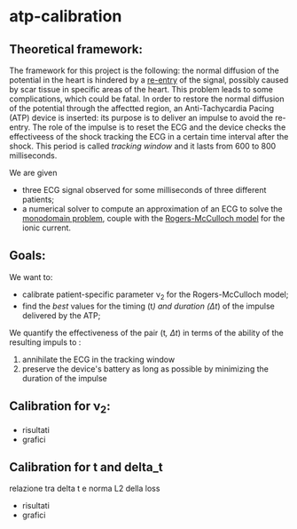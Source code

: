 # atp-calibration

## Theoretical framework:
The framework for this project is the following: the normal diffusion of the potential in the heart is hindered by a [re-entry](https://www.youtube.com/watch?v=yLI4yj1TZhc) of the signal, possibly caused by scar tissue in specific areas of the heart. This problem leads to some complications, which could be fatal. In order to restore the normal diffusion of the potential through the affectted region, an Anti-Tachycardia Pacing (ATP) device is inserted: its purpose is to deliver an impulse to avoid the re-entry. The role of the impulse is to reset the ECG and the device checks the effectiveess of the shock tracking the ECG in a certain time interval after the shock. This period is called *tracking window* and it lasts from 600 to 800 milliseconds.

We are given 
* three ECG signal observed for some milliseconds of three different patients;
* a numerical solver to compute an approximation of an ECG to solve the [monodomain problem](https://en.wikipedia.org/wiki/Monodomain_model), couple with the [Rogers-McCulloch model](https://ieeexplore.ieee.org/document/310090?reload=true) for the ionic current.

## Goals:
We want to:
* calibrate patient-specific parameter ν<sub>2</sub> for the Rogers-McCulloch model;
* find the *best* values for the timing (t<sup>*</sup>) and duration (Δt<sup>*</sup>) of the impulse delivered by the ATP;  

We quantify the effectiveness of the pair (t<sup>*</sup>, Δt<sup>*</sup>) in terms of the ability of the resulting impuls to :
1. annihilate the ECG in the tracking window 
2. preserve the device's battery as long as possible by minimizing the duration of the impulse 


## Calibration for ν<sub>2</sub>:

+ risultati
+ grafici

## Calibration for t and delta_t
relazione tra delta t e norma L2 della loss 

+ risultati 
+ grafici

# 
